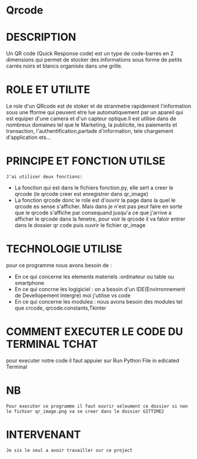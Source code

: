 # Qrcode

# DESCRIPTION
Un QR code (Quick Response code) est un type de code-barres en 2 dimensions qui permet de stocker des informations sous forme de petits carrés noirs et blancs organisés dans une grille.

# ROLE ET UTILITE 

Le role d'un QRcode est de stoker et de stranmetre rapidement l'information sous une fforme qui peuvent etre lue automatiquement par un apareil qui est equiper d'une camera et d'un capteur optique.Il est utilise dans de nombreux domaines tel que le Marketing, la publicite, les paiements et transaction, l'authentification,partade d'information, tele chargement d'application ets...

# PRINCIPE ET FONCTION UTILSE

    J'ai utiliser deux fonctions:
 - La fonction qui est dans le fichiers fonction.py, elle sert a creer le qrcode (le qrcode creer est enregistrer dans qr_image)
 - La fonction qrcode donc le role est d'ouvrir la page dans la quel le qrcode es sense s'afficher. Mais dans je n'est pas peut faire en sorte que le qrcode s'affiche par consequand jusqu'a ce que j'arrive a afficher le qrcode dans la fenetre, pour voir le qrcode il va faloir entrer dans le dossier qr code puis ouvrir le fichier qr_image


# TECHNOLOGIE UTILISE 

pour ce programme nous avons besoin de :
- En ce qui concerne les elements materiels :ordinateur ou table ou smartphone 
- En ce qui concrne les logigiciel : on a besoin d'un IDE(Envirronnement de Devellopement Intergre) moi j'utilise vs code 
- En ce qui concerne les modulea  : nous avons besoin des modules tel que crcode, qrcode.constants,Tkinter

# COMMENT EXECUTER LE CODE DU TERMINAL TCHAT
 pour executer notre code il faut appuier sur Run  Python File in edicated Terminal

 # NB
    Pour executer ce programme il faut ouvrir seleument ce dossier si non le fichier qr_image.png va se creer dans le dossier GITTIME2

# INTERVENANT
    Je sis le seul a avoir travailler sur ce project 

